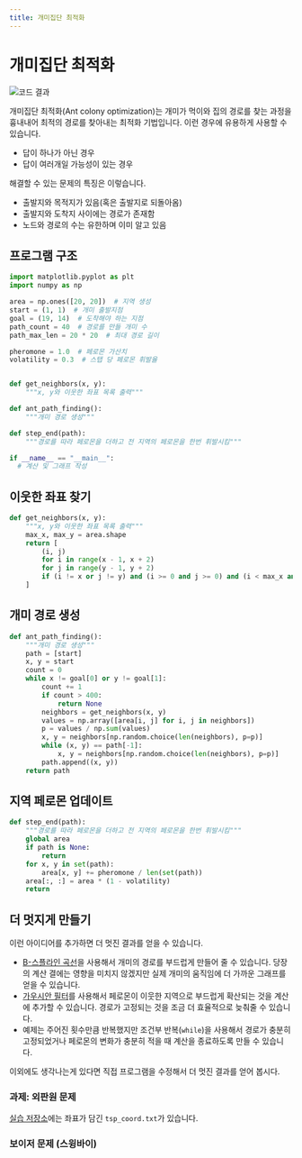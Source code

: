 ```yaml
---
title: 개미집단 최적화
---
```


# 개미집단 최적화

![코드 결과](../assets/ant_colony_1.png)

개미집단 최적화(Ant colony optimization)는 개미가 먹이와 집의 경로를 찾는 과정을 흉내내어 최적의 경로를 찾아내는 최적화 기법입니다. 이런 경우에 유용하게 사용할 수 있습니다.

- 답이 하나가 아닌 경우
- 답이 여러개일 가능성이 있는 경우

해결할 수 있는 문제의 특징은 이렇습니다.

- 출발지와 목적지가 있음(혹은 출발지로 되돌아옴)
- 출발지와 도착지 사이에는 경로가 존재함
- 노드와 경로의 수는 유한하며 이미 알고 있음

## 프로그램 구조

```python
import matplotlib.pyplot as plt
import numpy as np

area = np.ones([20, 20])  # 지역 생성
start = (1, 1)  # 개미 출발지점
goal = (19, 14)  # 도착해야 하는 지점
path_count = 40  # 경로를 만들 개미 수
path_max_len = 20 * 20  # 최대 경로 길이

pheromone = 1.0  # 페로몬 가산치
volatility = 0.3  # 스탭 당 페로몬 휘발율


def get_neighbors(x, y):
    """x, y와 이웃한 좌표 목록 출력"""

def ant_path_finding():
    """개미 경로 생성"""

def step_end(path):
    """경로를 따라 페로몬을 더하고 전 지역의 페로몬을 한번 휘발시킴"""

if __name__ == "__main__":
  # 계산 및 그래프 작성
```

## 이웃한 좌표 찾기

```python
def get_neighbors(x, y):
    """x, y와 이웃한 좌표 목록 출력"""
    max_x, max_y = area.shape
    return [
        (i, j)
        for i in range(x - 1, x + 2)
        for j in range(y - 1, y + 2)
        if (i != x or j != y) and (i >= 0 and j >= 0) and (i < max_x and j < max_y)
    ]
```

## 개미 경로 생성

```python
def ant_path_finding():
    """개미 경로 생성"""
    path = [start]
    x, y = start
    count = 0
    while x != goal[0] or y != goal[1]:
        count += 1
        if count > 400:
            return None
        neighbors = get_neighbors(x, y)
        values = np.array([area[i, j] for i, j in neighbors])
        p = values / np.sum(values)
        x, y = neighbors[np.random.choice(len(neighbors), p=p)]
        while (x, y) == path[-1]:
            x, y = neighbors[np.random.choice(len(neighbors), p=p)]
        path.append((x, y))
    return path
```

## 지역 페로몬 업데이트

```python
def step_end(path):
    """경로를 따라 페로몬을 더하고 전 지역의 페로몬을 한번 휘발시킴"""
    global area
    if path is None:
        return
    for x, y in set(path):
        area[x, y] += pheromone / len(set(path))
    area[:, :] = area * (1 - volatility)
    return
```

## 더 멋지게 만들기

이런 아이디어를 추가하면 더 멋진 결과를 얻을 수 있습니다.

- [B-스플라인 곡선](https://docs.scipy.org/doc/scipy/reference/generated/scipy.interpolate.splrep.html?highlight=splrep#scipy.interpolate.splrep)을 사용해서 개미의 경로를 부드럽게 만들어 줄 수 있습니다. 당장의 계산 결에는 영향을 미치지 않겠지만 실제 개미의 움직임에 더 가까운 그래프를 얻을 수 있습니다.
- [가우시안 필터](https://docs.scipy.org/doc/scipy/reference/generated/scipy.ndimage.gaussian_filter.html)를 사용해서 페로몬이 이웃한 지역으로 부드럽게 확산되는 것을 계산에 추가할 수 있습니다. 경로가 고정되는 것을 조금 더 효율적으로 늦춰줄 수 있습니다.
- 예제는 주어진 횟수만큼 반복했지만 조건부 반복(`while`)을 사용해서 경로가 충분히 고정되었거나 페로몬의 변화가 충분히 적을 때 계산을 종료하도록 만들 수 있습니다.

이외에도 생각나는게 있다면 직접 프로그램을 수정해서 더 멋진 결과를 얻어 봅시다.

### 과제: 외판원 문제

[실습 저장소](https://github.com/CNU-Computer-Physics/Example-and-Practice/tree/main/%EC%B5%9C%EC%A0%81%ED%99%94)에는 좌표가 담긴 `tsp_coord.txt`가 있습니다.

### 보이저 문제 (스윙바이)

